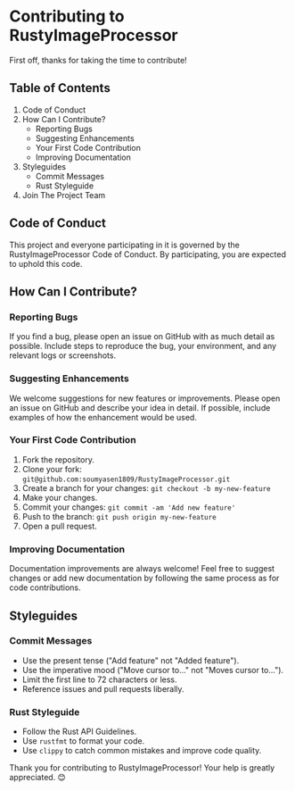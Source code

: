 # Contributing to RustyImageProcessor

First off, thanks for taking the time to contribute!

## Table of Contents

1. Code of Conduct
2. How Can I Contribute?
   - Reporting Bugs
   - Suggesting Enhancements
   - Your First Code Contribution
   - Improving Documentation
3. Styleguides
   - Commit Messages
   - Rust Styleguide
4. Join The Project Team

## Code of Conduct

This project and everyone participating in it is governed by the RustyImageProcessor Code of Conduct. By participating, you are expected to uphold this code.

## How Can I Contribute?

### Reporting Bugs

If you find a bug, please open an issue on GitHub with as much detail as possible. Include steps to reproduce the bug, your environment, and any relevant logs or screenshots.

### Suggesting Enhancements

We welcome suggestions for new features or improvements. Please open an issue on GitHub and describe your idea in detail. If possible, include examples of how the enhancement would be used.

### Your First Code Contribution

1. Fork the repository.
2. Clone your fork: `git@github.com:soumyasen1809/RustyImageProcessor.git`
3. Create a branch for your changes: `git checkout -b my-new-feature`
4. Make your changes.
5. Commit your changes: `git commit -am 'Add new feature'`
6. Push to the branch: `git push origin my-new-feature`
7. Open a pull request.

### Improving Documentation

Documentation improvements are always welcome! Feel free to suggest changes or add new documentation by following the same process as for code contributions.

## Styleguides

### Commit Messages

- Use the present tense ("Add feature" not "Added feature").
- Use the imperative mood ("Move cursor to..." not "Moves cursor to...").
- Limit the first line to 72 characters or less.
- Reference issues and pull requests liberally.

### Rust Styleguide

- Follow the Rust API Guidelines.
- Use `rustfmt` to format your code.
- Use `clippy` to catch common mistakes and improve code quality.

Thank you for contributing to RustyImageProcessor! Your help is greatly appreciated. 😊
